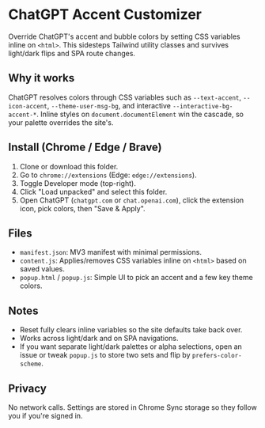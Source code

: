# ChatGPT Accent Customizer

Override ChatGPT's accent and bubble colors by setting CSS variables inline on `<html>`. This sidesteps Tailwind utility classes and survives light/dark flips and SPA route changes.

## Why it works
ChatGPT resolves colors through CSS variables such as `--text-accent`, `--icon-accent`, `--theme-user-msg-bg`, and interactive `--interactive-bg-accent-*`. Inline styles on `document.documentElement` win the cascade, so your palette overrides the site's.

## Install (Chrome / Edge / Brave)
1. Clone or download this folder.
2. Go to `chrome://extensions` (Edge: `edge://extensions`).
3. Toggle Developer mode (top-right).
4. Click "Load unpacked" and select this folder.
5. Open ChatGPT (`chatgpt.com` or `chat.openai.com`), click the extension icon, pick colors, then "Save & Apply".

## Files
- `manifest.json`: MV3 manifest with minimal permissions.
- `content.js`: Applies/removes CSS variables inline on `<html>` based on saved values.
- `popup.html` / `popup.js`: Simple UI to pick an accent and a few key theme colors.

## Notes
- Reset fully clears inline variables so the site defaults take back over.
- Works across light/dark and on SPA navigations.
- If you want separate light/dark palettes or alpha selections, open an issue or tweak `popup.js` to store two sets and flip by `prefers-color-scheme`.

## Privacy
No network calls. Settings are stored in Chrome Sync storage so they follow you if you're signed in. 